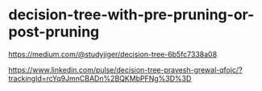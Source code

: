 # decision-tree-with-pre-pruning-or-post-pruning

https://medium.com/@studyjiger/decision-tree-6b5fc7338a08

https://www.linkedin.com/pulse/decision-tree-pravesh-grewal-qfojc/?trackingId=rcYq9JmnCBADn%2BQKMbPFNg%3D%3D
